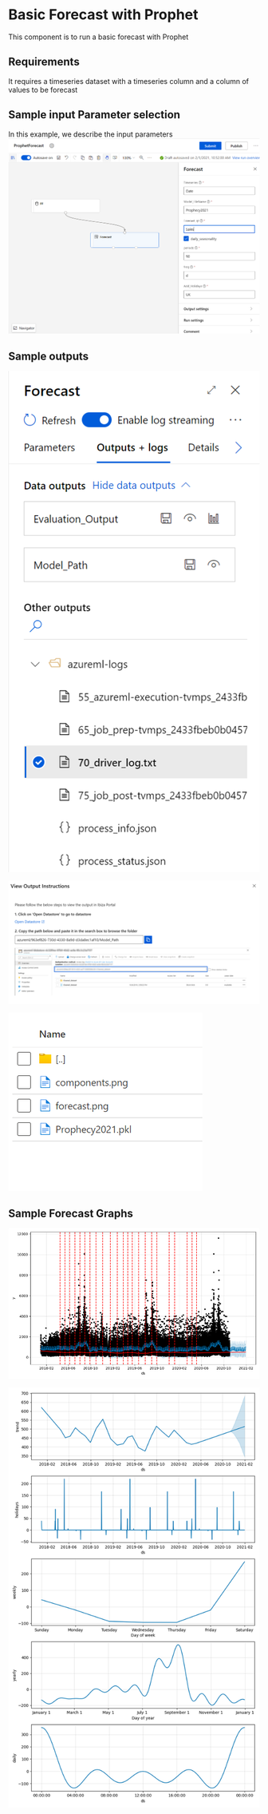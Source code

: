 Basic Forecast with Prophet
=========================================
This component is to run a basic forecast with Prophet 

Requirements
-----------------------------
It requires a timeseries dataset with a timeseries column and a column of values to be forecast

Sample input Parameter selection
-----------------------------
In this example, we describe the input parameters
![Forecast Parameters](./ForecastParameters.PNG)

Sample outputs
-----------------------------

![Forecast Outputs](./ForecastOutputs.PNG)

![Forecast Outputs Path](./ForecastOutputPath.PNG)

![Forecast Assets](./ForecastAssets.PNG)


Sample Forecast Graphs
-----------------------------

![Forecast Graph](./Forecast.PNG)

![Forecast Components](./components.png)
